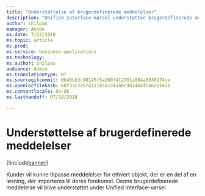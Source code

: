 ```yaml
---
title: "Understøttelse af brugerdefinerede meddelelser"
description: "Unified Interface-kørsel understøtter brugerdefinerede meddelelser"
author: shilpas
manager: AnnBe
ms.date: 7/22/2018
ms.topic: article
ms.prod: 
ms.service: business-applications
ms.technology: 
ms.author: shilpas
audience: Admin
ms.translationtype: HT
ms.sourcegitcommit: 0b40bb3c98145f5a260f412701a884a5936174ce
ms.openlocfilehash: 68f33c2a57411185a1d45a0cdd14bafc662e1676
ms.contentlocale: da-dk
ms.lasthandoff: 07/18/2018

---
```

# <a name="support-for-custom-messages"></a>Understøttelse af brugerdefinerede meddelelser


[!include[banner](../../includes/banner.md)]

Kunder vil kunne tilpasse meddelelser for ethvert objekt, der er en del af en løsning, der importeres til deres forekomst. Denne brugerdefinerede meddelelse vil blive understøttet under Unified Interface-kørsel

